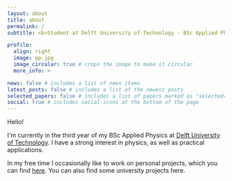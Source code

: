 ```yaml
---
layout: about
title: about
permalink: /
subtitle: <b>Student at Delft University of Technology - BSc Applied Physics</b>

profile:
  align: right
  image: pp.jpg
  image_circular: true # crops the image to make it circular
  more_info: >

news: false # includes a list of news items
latest_posts: false # includes a list of the newest posts
selected_papers: false # includes a list of papers marked as "selected={true}"
social: true # includes social icons at the bottom of the page
---
```


Hello!

I'm currently in the third year of my BSc Applied Physics at [Delft University of Technology](https://tudelft.nl). I have a strong interest in physics, as well as practical applications.

In my free time I occasionally like to work on personal projects, which you can find [here](./projects/). You can also find some university projects here.